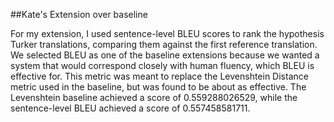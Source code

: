 ##Kate's Extension over baseline

For my extension, I used sentence-level BLEU scores to rank the hypothesis Turker translations, comparing them against the first reference translation. We selected BLEU as one of the baseline extensions because we wanted a system that would correspond closely with human fluency, which BLEU is effective for. This metric was meant to replace the Levenshtein Distance metric used in the baseline, but was found to be about as effective. The Levenshtein baseline achieved a score of 0.559288026529, while the sentence-level BLEU achieved a score of 0.557458581711. 
